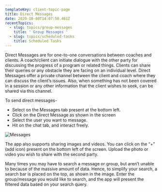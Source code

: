 ```yaml
---
templateKey: client-topic-page
title: Direct Messages
date: 2020-10-08T14:07:50.461Z
recentTopics:
  - slug: topics/group-messages
    title: ' Group Messages '
  - slug: topics/scheduled-tasks
    title: Scheduled Tasks
---
```

Direct Messages are for one-to-one conversations between coaches and clients. A coach/client can initiate dialogue with the other party for discussing the progress of a program or related things. Clients can share their queries or any obstacle they are facing on an individual level. Direct Messages offer a private channel between the client and coach where they can discuss the client’s issues. Also, when something has not been covered in a session or any other information that the client wishes to seek, can be shared via this channel.

To send direct messages-

* Select on the Messages tab present at the bottom left.
* Click on the Direct Message as shown in the screen
* Select the user you want to message.
* Hit on the chat tab, and interact freely.

![Messages](/img/messages-i.png "Messages")

The app also supports sharing images and videos. You can click on the “+” (add icon) present on the bottom left of the screen. Upload the photo or video you wish to share with the second party. 

Many times you may have to search a message or group, but aren’t unable to because of the massive amount of data. Hence, to simplify your search, a search bar is placed on the top, as shown in the image. Enter the group/message you would like to search, and the app will present the filtered data based on your search query.
